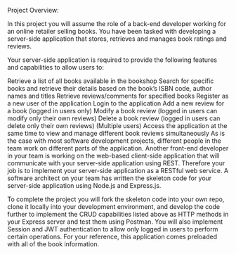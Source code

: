 Project Overview:

In this project you will assume the role of a back-end developer working for an online retailer selling books. You have been tasked with developing a server-side application that stores, retrieves and manages book ratings and reviews.

Your server-side application is required to provide the following features and capabilities to allow users to:

Retrieve a list of all books available in the bookshop
Search for specific books and retrieve their details based on the book’s ISBN code, author names and titles
Retrieve reviews/comments for specified books
Register as a new user of the application
Login to the application
Add a new review for a book (logged in users only)
Modify a book review (logged in users can modify only their own reviews)
Delete a book review (logged in users can delete only their own reviews)
(Multiple users) Access the application at the same time to view and manage different book reviews simultaneously
As is the case with most software development projects, different people in the team work on different parts of the application. Another front-end developer in your team is working on the web-based client-side application that will communicate with your server-side application using REST. Therefore your job is to implement your server-side application as a RESTful web service. A software architect on your team has written the skeleton code for your server-side application using Node.js and Express.js.

To complete the project you will fork the skeleton code into your own repo, clone it locally into your development environment, and develop the code further to implement the CRUD capabilities listed above as HTTP methods in your Express server and test them using Postman. You will also implement Session and JWT authentication to allow only logged in users to perform certain operations. For your reference, this application comes preloaded with all of the book information.


